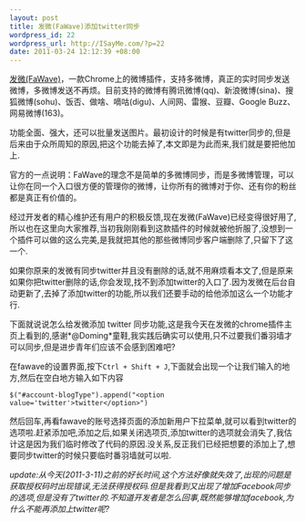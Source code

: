 ```yaml
--- 
layout: post
title: 发微(FaWave)添加twitter同步
wordpress_id: 22
wordpress_url: http://ISayMe.com/?p=22
date: 2011-03-24 12:12:39 +08:00
---
```

[发微(FaWave)](https://chrome.google.com/extensions/detail/aicelmgbddfgmpieedjiggifabdpcnln?hl=zh-cn)，一款Chrome上的微博插件，支持多微博，真正的实时同步发送微博，多微博发送不再烦。目前支持的微博有腾讯微博(qq)、新浪微博(sina)、搜狐微博(sohu)、饭否、做啥、嘀咕(digu)、人间网、雷猴、豆瓣、Google Buzz、网易微博(163)。 

功能全面、强大，还可以批量发送图片。最初设计的时候是有twitter同步的,但是后来由于众所周知的原因,把这个功能去掉了,本文即是为此而来,我们就是要把他加上.

官方的一点说明：FaWave的理念不是简单的多微博同步，而是多微博管理，可以让你在同一个入口很方便的管理你的微博，让你所有的微博对于你、还有你的粉丝都是真正有价值的。

经过开发者的精心维护还有用户的积极反馈,现在发微(FaWave)已经变得很好用了,所以也在这里向大家推荐,当初我刚刚看到这款插件的时候就被他折服了,没想到一个插件可以做的这么完美,是我就把其他的那些微博同步客户端删除了,只留下了这一个.

如果你原来的发微有同步twitter并且没有删除的话,就不用麻烦看本文了,但是原来如果你把twitter删除的话,你会发现,找不到添加twitter的入口了.因为发微在后台自动更新了,去掉了添加twitter的功能,所以我们还要手动的给他添加这么一个功能才行.

下面就说说怎么给发微添加 twitter 同步功能,这是我今天在发微的chrome插件主页上看到的,感谢*@Doming*童鞋,我实践后确实可以使用,只不过要我们番羽墙才可以同步,但是进步青年们应该不会感到困难吧?

在fawave的设置界面,按下`Ctrl + Shift + J`,下面就会出现一个让我们输入的地方,然后在空白地方输入如下内容

    $("#account-blogType").append("<option value='twitter'>twitter</option>")

然后回车,再看fawave的账号选择页面的添加新用户下拉菜单,就可以看到twitter的选项啦.赶紧添加吧,添加之后,如果关闭选项页,添加twitter的选项就会消失了,我估计这是因为我们临时修改了代码的原因.没关系,反正我们已经把想要的添加上了,想要同步twitter的时候只要临时番羽墙就可以啦.

*update:从今天(2011-3-11)之前的好长时间,这个方法好像就失效了,出现的问题是获取授权码时出现错误,无法获得授权码.但是我看到又出现了增加Facebook同步的选项,但是没有了twitter的.不知道开发者是怎么回事,既然能够增加facebook,为什么不能再添加上twitter呢?*